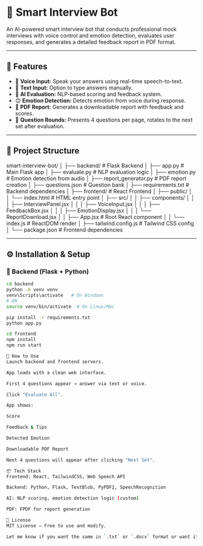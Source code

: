 # 🤖 Smart Interview Bot

An AI-powered smart interview bot that conducts professional mock interviews with voice control and emotion detection, evaluates user responses, and generates a detailed feedback report in PDF format.

---

## 🔧 Features

- 🎤 **Voice Input:** Speak your answers using real-time speech-to-text.
- 📝 **Text Input:** Option to type answers manually.
- 🧠 **AI Evaluation:** NLP-based scoring and feedback system.
- 😊 **Emotion Detection:** Detects emotion from voice during response.
- 📄 **PDF Report:** Generates a downloadable report with feedback and scores.
- 🔁 **Question Rounds:** Presents 4 questions per page, rotates to the next set after evaluation.

---

## 📁 Project Structure

smart-interview-bot/
│
├── backend/ # Flask Backend
│ ├── app.py # Main Flask app
│ ├── evaluate.py # NLP evaluation logic
│ ├── emotion.py # Emotion detection from audio
│ ├── report_generator.py # PDF report creation
│ ├── questions.json # Question bank
│ ├── requirements.txt # Backend dependencies
│
├── frontend/ # React Frontend
│ ├── public/
│ │ └── index.html # HTML entry point
│ ├── src/
│ │ ├── components/
│ │ │ ├── InterviewPanel.jsx
│ │ │ ├── VoiceInput.jsx
│ │ │ ├── FeedbackBox.jsx
│ │ │ ├── EmotionDisplay.jsx
│ │ │ └── ReportDownload.jsx
│ │ ├── App.jsx # Root React component
│ │ └── index.js # ReactDOM render
│ ├── tailwind.config.js # Tailwind CSS config
│ └── package.json # Frontend dependencies


---

## ⚙️ Installation & Setup

### 🔹 Backend (Flask + Python)
```bash
cd backend
python -m venv venv
venv\Scripts\activate   # On Windows
# OR
source venv/bin/activate  # On Linux/Mac

pip install -r requirements.txt
python app.py

cd frontend
npm install
npm run start

🧪 How to Use
Launch backend and frontend servers.

App loads with a clean web interface.

First 4 questions appear → answer via text or voice.

Click "Evaluate All".

App shows:

Score

Feedback & Tips

Detected Emotion

Downloadable PDF Report

Next 4 questions will appear after clicking "Next Set".

📦 Tech Stack
Frontend: React, TailwindCSS, Web Speech API

Backend: Python, Flask, TextBlob, PyPDF2, SpeechRecognition

AI: NLP scoring, emotion detection logic (custom)

PDF: FPDF for report generation

📜 License
MIT License — Free to use and modify.

Let me know if you want the same in `.txt` or `.docx` format or want it saved to a downloadable file.

